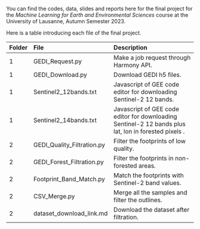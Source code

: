 You can find the codes, data, slides and reports here for the final project for the *Machine Learning for Earth and Environmental Sciences* course at the University of Lausanne, Autumn Semester 2023.

Here is a table introducing each file of the final project.

| Folder    | File | Description    |
| :------- | :------ | :------- |
| 1     | GEDI_Request.py   | Make a job request through Harmony API.     |
| 1 | GEDI_Download.py | Download GEDI h5 files. |
| 1 | Sentinel2_12bands.txt | Javascript of GEE code editor for downloading Sentinel-2 12 bands. |
|1 | Sentinel2_14bands.txt | Javascript of GEE code editor for downloading Sentinel-2 12 bands plus lat, lon in forested pixels .|
|2| GEDI_Quality_Filtration.py | Filter the footprints of low quality.|
|2| GEDI_Forest_Filtration.py | Filter the footprints in non-forested areas.|
|2| Footprint_Band_Match.py | Match the footprints with Sentinel-2 band values.|
|2| CSV_Merge.py | Merge all the samples and filter the outlines.|
|2| dataset_download_link.md | Download the dataset after filtration.|
